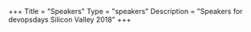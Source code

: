 +++
Title = "Speakers"
Type = "speakers"
Description = "Speakers for devopsdays Silicon Valley 2018"
+++
